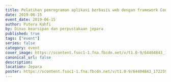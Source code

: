 ```yaml
---
title: Pelatihan pemrograman aplikasi berbasis web dengan framework Codeigniter
date: 2019-06-15
event_date: 2019-06-15
author: Putera Kahfi
by: Dinas kearsipan dan perpustakaan jepara
published: true
tags: ["event"]
series: false
category: event
cover_image: https://scontent.fsoc1-1.fna.fbcdn.net/v/t1.0-9/64404843_1722593244541302_4020209283068067840_n.jpg?_nc_cat=107&_nc_ht=scontent.fsoc1-1.fna&oh=ba3dc4c9b5ae5707b8305e33670214a8&oe=5D84AFC3
canonical_url: false
description: 
location: Jepara
poster: https://scontent.fsoc1-1.fna.fbcdn.net/v/t1.0-9/64404843_1722593244541302_4020209283068067840_n.jpg?_nc_cat=107&_nc_ht=scontent.fsoc1-1.fna&oh=ba3dc4c9b5ae5707b8305e33670214a8&oe=5D84AFC3
---
```


